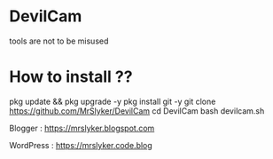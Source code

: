 # DevilCam
tools are not to be misused

# How to install ??

pkg update && pkg upgrade -y
pkg install git -y
git clone https://github.com/MrSlyker/DevilCam
cd DevilCam
bash devilcam.sh

Blogger   : https://mrslyker.blogspot.com

WordPress : https://mrslyker.code.blog
